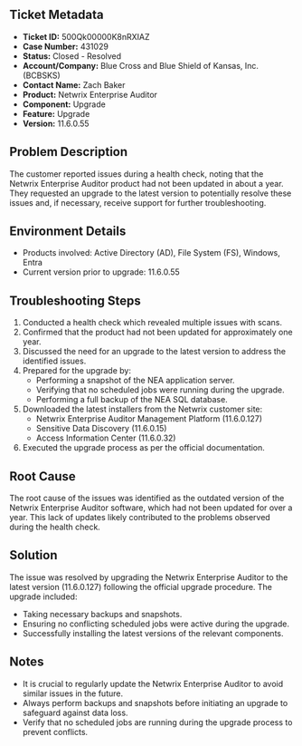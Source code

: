 ## Ticket Metadata
- **Ticket ID:** 500Qk00000K8nRXIAZ
- **Case Number:** 431029
- **Status:** Closed - Resolved
- **Account/Company:** Blue Cross and Blue Shield of Kansas, Inc. (BCBSKS)
- **Contact Name:** Zach Baker
- **Product:** Netwrix Enterprise Auditor
- **Component:** Upgrade
- **Feature:** Upgrade
- **Version:** 11.6.0.55

## Problem Description
The customer reported issues during a health check, noting that the Netwrix Enterprise Auditor product had not been updated in about a year. They requested an upgrade to the latest version to potentially resolve these issues and, if necessary, receive support for further troubleshooting.

## Environment Details
- Products involved: Active Directory (AD), File System (FS), Windows, Entra
- Current version prior to upgrade: 11.6.0.55

## Troubleshooting Steps
1. Conducted a health check which revealed multiple issues with scans.
2. Confirmed that the product had not been updated for approximately one year.
3. Discussed the need for an upgrade to the latest version to address the identified issues.
4. Prepared for the upgrade by:
   - Performing a snapshot of the NEA application server.
   - Verifying that no scheduled jobs were running during the upgrade.
   - Performing a full backup of the NEA SQL database.
5. Downloaded the latest installers from the Netwrix customer site:
   - Netwrix Enterprise Auditor Management Platform (11.6.0.127)
   - Sensitive Data Discovery (11.6.0.15)
   - Access Information Center (11.6.0.32)
6. Executed the upgrade process as per the official documentation.

## Root Cause
The root cause of the issues was identified as the outdated version of the Netwrix Enterprise Auditor software, which had not been updated for over a year. This lack of updates likely contributed to the problems observed during the health check.

## Solution
The issue was resolved by upgrading the Netwrix Enterprise Auditor to the latest version (11.6.0.127) following the official upgrade procedure. The upgrade included:
- Taking necessary backups and snapshots.
- Ensuring no conflicting scheduled jobs were active during the upgrade.
- Successfully installing the latest versions of the relevant components.

## Notes
- It is crucial to regularly update the Netwrix Enterprise Auditor to avoid similar issues in the future.
- Always perform backups and snapshots before initiating an upgrade to safeguard against data loss.
- Verify that no scheduled jobs are running during the upgrade process to prevent conflicts.